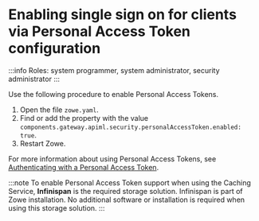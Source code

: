 # Enabling single sign on for clients via Personal Access Token configuration 


:::info Roles: system programmer, system administrator, security administrator
:::

Use the following procedure to enable Personal Access Tokens.

1. Open the file `zowe.yaml`.
2. Find or add the property with the value `components.gateway.apiml.security.personalAccessToken.enabled: true`.
3. Restart Zowe.

For more information about using Personal Access Tokens, see [Authenticating with a Personal Access Token](./authenticating-with-personal-access-token.md).

:::note
To enable Personal Access Token support when using the Caching Service, **Infinispan** is the required storage solution. Infinispan is part of Zowe installation. No additional software or installation is required when using this storage solution.
:::
